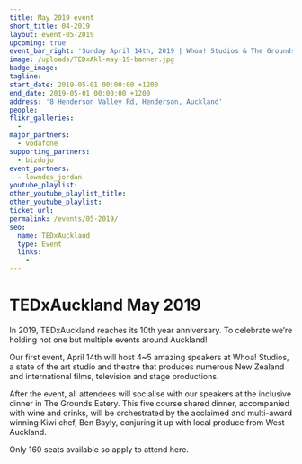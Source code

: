 ```yaml
---
title: May 2019 event
short_title: 04-2019
layout: event-05-2019
upcoming: true
event_bar_right: 'Sunday April 14th, 2019 | Whoa! Studios & The Grounds, Henderson'
image: /uploads/TEDxAkl-may-19-banner.jpg
badge_image:
tagline:
start_date: 2019-05-01 00:00:00 +1200
end_date: 2019-05-01 00:00:00 +1200
address: '8 Henderson Valley Rd, Henderson, Auckland'
people:
flikr_galleries:
  -
major_partners:
  - vodafone
supporting_partners:
  - bizdojo
event_partners:
  - lowndes_jordan
youtube_playlist:
other_youtube_playlist_title:
other_youtube_playlist:
ticket_url:
permalink: /events/05-2019/
seo:
  name: TEDxAuckland
  type: Event
  links:
    -
---
```


# TEDxAuckland May 2019

In 2019, TEDxAuckland reaches its 10th year anniversary. To celebrate we’re holding not one but multiple events around Auckland!

Our first event, April 14th will host 4~5 amazing speakers at Whoa! Studios, a state of the art studio and theatre that produces numerous New Zealand and international films, television and stage productions.

After the event, all attendees will socialise with our speakers at the inclusive dinner in The Grounds Eatery. This five course shared dinner, accompanied with wine and drinks, will be orchestrated by the acclaimed and multi-award winning Kiwi chef, Ben Bayly, conjuring it up with local produce from West Auckland.

Only 160 seats available so apply to attend here.

